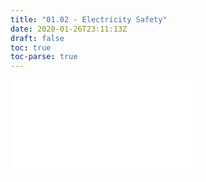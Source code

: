```yaml
---
title: "01.02 - Electricity Safety"
date: 2020-01-26T23:11:13Z
draft: false
toc: true
toc-parse: true
---
```


![Link to Included Page](/electronics/electricity-safety.md)
